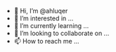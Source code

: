 - 👋 Hi, I’m @ahluqer
- 👀 I’m interested in ...
- 🌱 I’m currently learning ...
- 💞️ I’m looking to collaborate on ...
- 📫 How to reach me ...

<!---
ahluqer/ahluqer is a ✨ special ✨ repository because its `README.md` (this file) appears on your GitHub profile.
You can click the Preview link to take a look at your changes.
--->
